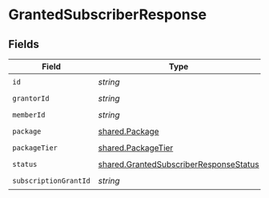 # GrantedSubscriberResponse


## Fields

| Field                                                                                            | Type                                                                                             | Required                                                                                         | Description                                                                                      |
| ------------------------------------------------------------------------------------------------ | ------------------------------------------------------------------------------------------------ | ------------------------------------------------------------------------------------------------ | ------------------------------------------------------------------------------------------------ |
| `id`                                                                                             | *string*                                                                                         | :heavy_check_mark:                                                                               | N/A                                                                                              |
| `grantorId`                                                                                      | *string*                                                                                         | :heavy_check_mark:                                                                               | N/A                                                                                              |
| `memberId`                                                                                       | *string*                                                                                         | :heavy_check_mark:                                                                               | N/A                                                                                              |
| `package`                                                                                        | [shared.Package](../../models/shared/package.md)                                                 | :heavy_check_mark:                                                                               | N/A                                                                                              |
| `packageTier`                                                                                    | [shared.PackageTier](../../models/shared/packagetier.md)                                         | :heavy_check_mark:                                                                               | N/A                                                                                              |
| `status`                                                                                         | [shared.GrantedSubscriberResponseStatus](../../models/shared/grantedsubscriberresponsestatus.md) | :heavy_check_mark:                                                                               | N/A                                                                                              |
| `subscriptionGrantId`                                                                            | *string*                                                                                         | :heavy_check_mark:                                                                               | N/A                                                                                              |